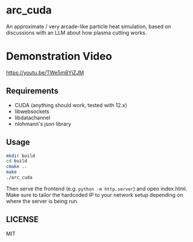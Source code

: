 # arc_cuda

An approximate / very arcade-like particle heat simulation, based on discussions with an LLM about how plasma cutting works.


# Demonstration Video

https://youtu.be/TWe5m8YjZJM

## Requirements
- CUDA (anything should work, tested with 12.x)
- libwebsockets
- libdatachannel
- nlohmann's json library


## Usage

```bash
mkdir build
cd build
cmake ..
make
./arc_cuda
```

Then serve the frontend (e.g. `python -m http.server`) and open index.html. Make sure to tailor the hardcoded IP to your network setup depending on where the server is being run.

## LICENSE

MIT
